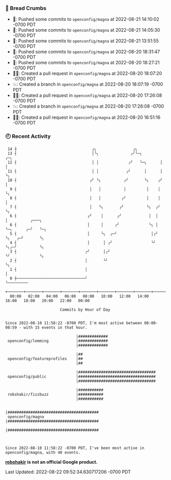 ### 🍞 Bread Crumbs

 * 🚢: Pushed some commits to `openconfig/magna` at 2022-08-21 14:10:02 -0700 PDT
 * 🚢: Pushed some commits to `openconfig/magna` at 2022-08-21 14:05:30 -0700 PDT
 * 🚢: Pushed some commits to `openconfig/magna` at 2022-08-21 13:51:55 -0700 PDT
 * 🚢: Pushed some commits to `openconfig/magna` at 2022-08-20 18:31:47 -0700 PDT
 * 🚢: Pushed some commits to `openconfig/magna` at 2022-08-20 18:27:21 -0700 PDT
 * ✍🏼: Created a pull request in `openconfig/magna` at 2022-08-20 18:07:20 -0700 PDT
 * 💥: Created a branch in `openconfig/magna` at 2022-08-20 18:07:19 -0700 PDT
 * ✍🏼: Created a pull request in `openconfig/magna` at 2022-08-20 17:26:08 -0700 PDT
 * 💥: Created a branch in `openconfig/magna` at 2022-08-20 17:26:08 -0700 PDT
 * ✍🏼: Created a pull request in `openconfig/magna` at 2022-08-20 16:51:16 -0700 PDT

### 🕘 Recent Activity
```
 14 ┼                                 ╭╮                ╭╮
 13 ┤                                 │╰╮              ╭╯╰─╮        ╭─╮
 12 ┤                                 │ │             ╭╯   ╰─╮      │ │
 11 ┤                                 │ │            ╭╯      │      │ ╰╮
 10 ┤                                ╭╯ ╰╮          ╭╯       ╰╮    ╭╯  │
  9 ┤                                │   │          │         │    │   ╰╮
  8 ┤                                │   │         ╭╯         │    │    │
  7 ┤                                │   ╰╮       ╭╯          ╰╮  ╭╯    ╰╮
  6 ┤                               ╭╯    │      ╭╯            │  │      │          ╭───╮
  6 ┤                               │     │     ╭╯             ╰╮ │      ╰─╮      ╭─╯   ╰─╮
  5 ┤                               │     ╰╮  ╭─╯               │╭╯        ╰╮   ╭─╯       ╰╮
  4 ┤                               │      │ ╭╯                 ╰╯          ╰╮╭─╯          ╰╮
  3 ┤                              ╭╯      │╭╯                               ╰╯             ╰╮
  2 ┤                              │       ╰╯                                                ╰╮
  1 ┤                              │                                                          │
  0 ┼──────────────────────────────╯                                                          ╰─────────
    +───────+───────+───────+───────+───────+───────+───────+───────+───────+───────+───────+───────+────
  00:00   02:00   04:00   06:00   08:00   10:00   12:00   14:00   16:00   18:00   20:00   22:00   00:00   

						Commits by Hour of Day


Since 2022-08-10 11:58:22 -0700 PDT, I'm most active between 08:00-08:59 - with 15 events in that hour.

```



```
                               |#############
 openconfig/lemming            |#############
                               |#############

                               |##
 openconfig/featureprofiles    |##
                               |##

                               |##################################
 openconfig/public             |##################################
                               |##################################

                               |###########
 robshakir/fizzbuzz            |###########
                               |###########

                               |########################################
 openconfig/magna              |########################################
                               |########################################



Since 2022-08-10 11:58:22 -0700 PDT, I've been most active in openconfig/magna, with 40 events.

```
**[robshakir](mailto:robjs@google.com) is not an official Google product.**  


Last Updated: 2022-08-22 09:52:34.630717206 -0700 PDT
